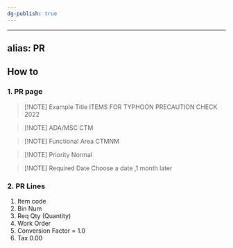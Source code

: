 ```yaml
---
dg-publish: true
---
```

---
alias: PR
---

## How to
### 1. PR page
> [!NOTE] Example Title
> ITEMS FOR TYPHOON PRECAUTION CHECK 2022

> [!NOTE] ADA/MSC
> CTM

 > [!NOTE] Functional Area
 > CTMNM

> [!NOTE] Priority
> Normal

> [!NOTE] Required Date
> Choose a date ,1 month later

### 2. PR Lines
1. Item code
2. Bin Num
3. Req Qty (Quantity)
4. Work Order
5. Conversion Factor = 1.0
6. Tax 0.00